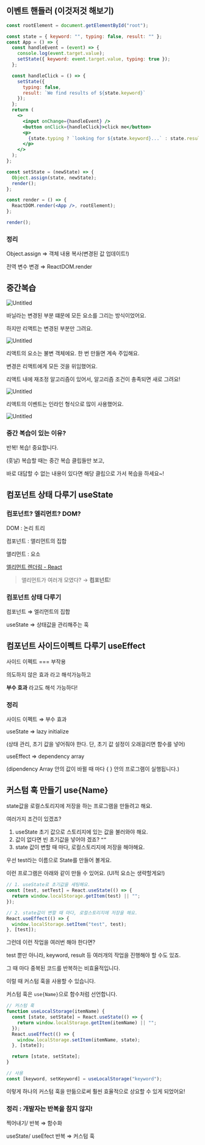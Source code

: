 ## 이벤트 핸들러 (이것저것 해보기)

```jsx
const rootElement = document.getElementById("root");

const state = { keyword: "", typing: false, result: "" };
const App = () => {
  const handleEvent = (event) => {
    console.log(event.target.value);
    setState({ keyword: event.target.value, typing: true });
  };

  const handleClick = () => {
    setState({
      typing: false,
      result: `We find results of ${state.keyword}`
    });
  };
  return (
    <>
      <input onChange={handleEvent} />
      <button onClick={handleClick}>click me</button>
      <p>
        {state.typing ? `looking for ${state.keyword}...` : state.result}
      </p>
    </>
  );
};

const setState = (newState) => {
  Object.assign(state, newState);
  render();
};

const render = () => {
  ReactDOM.render(<App />, rootElement);
};

render();
```

### 정리

Object.assign  ⇒  객체 내용 복사(변경된 값 업데이트!)

전역 변수 변경 ⇒ ReactDOM.render

## 중간복습

![Untitled](https://s3-us-west-2.amazonaws.com/secure.notion-static.com/0de39327-124a-414a-bdc3-1e6471be79ec/Untitled.png)

바닐라는 변경된 부분 떄문에 모든 요소를 그리는 방식이었어요.

하지만 리액트는 변경된 부분만 그려요. 

![Untitled](https://s3-us-west-2.amazonaws.com/secure.notion-static.com/cda1774c-d411-46fb-a3ca-4ba47dd6dfc3/Untitled.png)

리액트의 요소는 불변 객체에요. 한 번 만들면 계속 주입해요.

변경은 리액트에게 모든 것을 위임했어요.

리액트 내에 재조정 알고리즘이 있어서, 알고리즘 조건이 충족되면 새로 그려요!

![Untitled](https://s3-us-west-2.amazonaws.com/secure.notion-static.com/2741409c-0bb9-439f-993f-a0613724f6fd/Untitled.png)

리액트의 이벤트는 인라인 형식으로 많이 사용했어요.

![Untitled](https://s3-us-west-2.amazonaws.com/secure.notion-static.com/8559c78c-d31b-480c-a2a0-f76491c046eb/Untitled.png)

### 중간 복습이 있는 이유?

반복! 복습! 중요합니다.

(훗날) 복습할 때는 중간 복습 클립들만 보고,

바로 대답할 수 없는 내용이 있다면 해당 클립으로 가서 복습을 하세요~!

## 컴포넌트 상태 다루기 useState

### 컴포넌트? 엘리먼트? DOM?

DOM : 논리 트리

컴포넌트 : 앨리먼트의 집합

앨리먼트 : 요소

[엘리먼트 렌더링 - React](https://ko.reactjs.org/docs/rendering-elements.html)

> 앨리먼트가 여러개 모였다? → **컴포넌트**!
> 

### 컴포넌트 상태 다루기

컴포넌트 ⇒ 엘리먼트의 집합

useState ⇒ 상태값을 관리해주는 훅

## 컴포넌트 사이드이펙트 다루기 useEffect

사이드 이펙트 === 부작용

의도하지 않은 효과 라고 해석가능하고

**부수 효과** 라고도 해석 가능하다!

### 정리

사이드 이펙트 ⇒ 부수 효과

useState ⇒ lazy initialize 

(상태 관리, 초기 값을 넣어줘야 한다. 단, 초기 값 설정이 오래걸리면 함수를 넣어)

useEffect ⇒ dependency array

(dipendency Array 안의 값이 바뀔 때 마다 { } 안의 프로그램이 실행됩니다.)

## 커스텀 훅 만들기 use{Name}

state값을 로컬스토리지에 저장을 하는 프로그램을 만들려고 해요.

여러가지 조건이 있겠죠?

1. useState 초기 값으로 스토리지에 있는 값을 불러와야 해요.
2. 값이 없다면 빈 초기값을 넣어야 겠죠? `“”`
3. state 값이 변할 때 마다, 로컬스토리지에 저장을 해야해요.

우선 test라는 이름으로 State를 만들어 볼게요.

이런 프로그램은 아래와 같이 만들 수 있어요. (UI적 요소는 생략할게요!)

```jsx
// 1. useState로 초기값을 세팅해요.
const [test, setTest] = React.useState(() => {
  return window.localStorage.getItem(test) || "";
});

// 2. state값이 변할 때 마다, 로컬스토리지에 저장을 해요.
React.useEffect(() => {
  window.localStorage.setItem("test", test);
}, [test]);

```

그런데 이런 작업을 여러번 해야 한다면?

test 뿐만 아니라, keyword, result 등 여러개의 작업을 진행해야 할 수도 있죠.

그 때 마다 중복된 코드를 반복하는 비효율적입니다. 

이럴 때 커스텀 훅을 사용할 수 있습니다.

커스텀 훅은 `use{Name}`으로 함수처럼 선언합니다.

```jsx
// 커스텀 훅
function useLocalStorage(itemName) {
  const [state, setState] = React.useState(() => {
    return window.localStorage.getItem(itemName) || "";
  });
  React.useEffect(() => {
    window.localStorage.setItem(itemName, state);
  }, [state]);

  return [state, setState];
}

// 사용
const [keyword, setKeyword] = useLocalStorage("keyword");
```

이렇게 하나의 커스텀 훅을 만듦으로써 훨씬 효율적으로 상요할 수 있게 되었어요!

### 정리 : 개발자는 반복을 참지 않지!

찍어내기/ 반복 ⇒ 함수화

useState/ useEfect 반복 ⇒ 커스텀 훅
